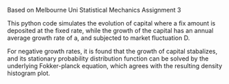 Based on Melbourne Uni Statistical Mechanics Assignment 3

This python code simulates the evolution of capital where a fix amount is deposited at the fixed rate,
while the growth of the capital has an annual average growth rate of a, and subjected to market fluctuation D.

For negative growth rates, it is found that the growth of capital stabalizes, and its stationary probability
distribution function can be solved by the underlying Fokker-planck equation, which agrees with the resulting
density histogram plot.
